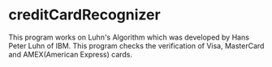 # creditCardRecognizer

This program works on Luhn's Algorithm which was developed by Hans Peter Luhn of IBM. This program checks the verification of Visa, MasterCard and AMEX(American Express) cards.
